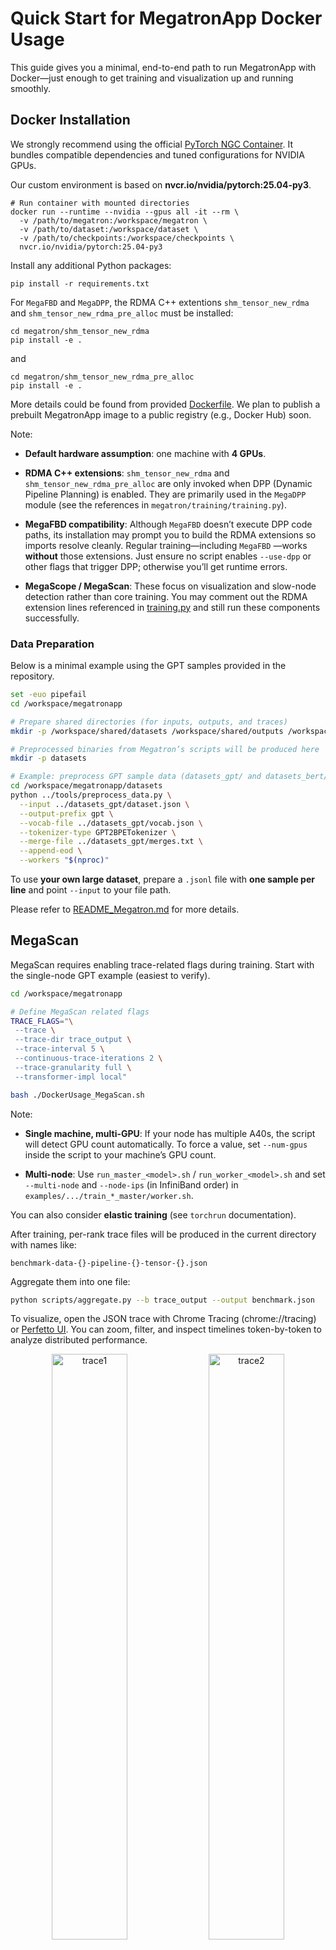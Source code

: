 # Quick Start for MegatronApp Docker Usage

This guide gives you a minimal, end-to-end path to run MegatronApp with Docker—just enough to get training and visualization up and running smoothly.

## Docker Installation

We strongly recommend using the official [PyTorch NGC Container]((https://catalog.ngc.nvidia.com/orgs/nvidia/containers/pytorch)). It bundles compatible dependencies and tuned configurations for NVIDIA GPUs.

Our custom environment is based on **nvcr.io/nvidia/pytorch:25.04-py3**.

```
# Run container with mounted directories
docker run --runtime --nvidia --gpus all -it --rm \
  -v /path/to/megatron:/workspace/megatron \
  -v /path/to/dataset:/workspace/dataset \
  -v /path/to/checkpoints:/workspace/checkpoints \
  nvcr.io/nvidia/pytorch:25.04-py3
```

Install any additional Python packages:

```
pip install -r requirements.txt
```

For `MegaFBD` and `MegaDPP`, the RDMA C++ extentions `shm_tensor_new_rdma` and `shm_tensor_new_rdma_pre_alloc` must be installed:

```
cd megatron/shm_tensor_new_rdma
pip install -e .
```

and

```
cd megatron/shm_tensor_new_rdma_pre_alloc
pip install -e .
```

More details could be found from provided [Dockerfile](./Dockerfile). We plan to publish a prebuilt MegatronApp image to a public registry (e.g., Docker Hub) soon.

Note: 

- **Default hardware assumption**: one machine with **4 GPUs**.

- **RDMA C++ extensions**: `shm_tensor_new_rdma` and `shm_tensor_new_rdma_pre_alloc` are only invoked when DPP (Dynamic Pipeline Planning) is enabled. They are primarily used in the `MegaDPP` module (see the references in `megatron/training/training.py`).

- **MegaFBD compatibility**: Although `MegaFBD` doesn’t execute DPP code paths, its installation may prompt you to build the RDMA extensions so imports resolve cleanly. Regular training—including `MegaFBD` —works **without** those extensions. Just ensure no script enables `--use-dpp` or other flags that trigger DPP; otherwise you’ll get runtime errors.

- **MegaScope / MegaScan**: These focus on visualization and slow-node detection rather than core training. You may comment out the RDMA extension lines referenced in [training.py](https://github.com/OpenSQZ/MegatronApp/blob/main/megatron/training/training.py#L120) and still run these components successfully.

### Data Preparation

Below is a minimal example using the GPT samples provided in the repository.

```bash
set -euo pipefail
cd /workspace/megatronapp

# Prepare shared directories (for inputs, outputs, and traces)
mkdir -p /workspace/shared/datasets /workspace/shared/outputs /workspace/shared/traces

# Preprocessed binaries from Megatron’s scripts will be produced here
mkdir -p datasets

# Example: preprocess GPT sample data (datasets_gpt/ and datasets_bert/ provided)
cd /workspace/megatronapp/datasets
python ../tools/preprocess_data.py \
  --input ../datasets_gpt/dataset.json \
  --output-prefix gpt \
  --vocab-file ../datasets_gpt/vocab.json \
  --tokenizer-type GPT2BPETokenizer \
  --merge-file ../datasets_gpt/merges.txt \
  --append-eod \
  --workers "$(nproc)"
```

To use **your own large dataset**, prepare a `.jsonl` file with **one sample per line** and point `--input` to your file path.

Please refer to [README_Megatron.md](https://github.com/OpenSQZ/MegatronApp/blob/main/README_Megatron.md) for more details.

## MegaScan

MegaScan requires enabling trace-related flags during training. Start with the single-node GPT example (easiest to verify).

```bash
cd /workspace/megatronapp

# Define MegaScan related flags
TRACE_FLAGS="\
 --trace \
 --trace-dir trace_output \
 --trace-interval 5 \
 --continuous-trace-iterations 2 \
 --trace-granularity full \
 --transformer-impl local"

bash ./DockerUsage_MegaScan.sh
```

Note: 
- **Single machine, multi-GPU**: If your node has multiple A40s, the script will detect GPU count automatically. To force a value, set `--num-gpus` inside the script to your machine’s GPU count.

- **Multi-node**: Use `run_master_<model>.sh` / `run_worker_<model>.sh` and set `--multi-node` and `--node-ips` (in InfiniBand order) in `examples/.../train_*_master/worker.sh`.

You can also consider **elastic training** (see `torchrun` documentation).

After training, per-rank trace files will be produced in the current directory with names like:

```
benchmark-data-{}-pipeline-{}-tensor-{}.json
```

Aggregate them into one file:

```bash
python scripts/aggregate.py --b trace_output --output benchmark.json
```

To visualize, open the JSON trace with Chrome Tracing (chrome://tracing) or [Perfetto UI](https://ui.perfetto.dev/). You can zoom, filter, and inspect timelines token-by-token to analyze distributed performance.

<p align="center">
  <img src="images/trace1.png" alt="trace1" width="49%">
  <img src="images/trace2.png" alt="trace2" width="49%">
</p>

### Fault Injection (for demonstration)

You can simulate GPU downclocking with `scripts/gpu_control.sh` to illustrate the detection algorithm:

```bash
# Downclock GPU 0 to 900 MHz
bash scripts/gpu_control.sh limit 0 900
```

Re-run training, then aggregate with detection enabled:
    
```bash
python scripts/aggregate.py \
  -b . \  # Equivalent to --bench-dir
  -d      # Enable detection (equivalent to --detect)
```

You should see output indicating a potential anomaly on GPU 0:

![1](images/result.png)


## MegaScope

First, we use existed data to launch this example. You need to move `/workspace/megatronapp/datasets` 下的 `gpt_text_document.bin` and `gpt_text_document.idx` to  `/workspace/megatronapp/datasets_gpt`.

MegaScope requires a backend (Megatron) and a frontend (Vue) service.

### Backend(Megatron) Training Mode

```bash
TP=1 PP=2 NNODES=1 NCCL_DEBUG=INFO MASTER_ADDR=127.0.0.1 MASTER_PORT=29500 bash DockerUsage_MegaScope.sh
```

Important: The tutorial defaults to 1 node × 4 GPUs. On your server, set a consistent combination of `TP` (tensor parallel size), `PP` (pipeline parallel size), and `world size`.

After training, list saved checkpoints:

```bash
ls -lah ngc_models/release_gpt_base
```

Expected output (example):

```
total 16K
drwxr-xr-x 3 root root 4.0K Oct 13 12:25 .
drwxr-xr-x 3 root root 4.0K Oct 13 12:05 ..
drwxr-xr-x 4 root root 4.0K Oct 13 12:25 iter_0000020
-rw-r--r-- 1 root root    2 Oct 13 12:25 latest_checkpointed_iteration.txt
```

### Backend (Megatron) Inference Mode

For inference mode, run the text generation server script, pointing it to your model and tokenizer paths, **and make sure to turn on the switch `--enable-ws-server` in the argument**.

```bash
bash examples/inference/a_text_generation_server_bash_script.sh /path/to/model /path/to/tokenizer
```

For example, you can apply and download [Meta-Llama-3-8B-Instruct](https://huggingface.co/meta-llama/Meta-Llama-3-8B-Instruct).

```bash
mkdir -p /workspace/models/llama3_hf
huggingface-cli download meta-llama/Meta-Llama-3-8B-Instruct \
   --local-dir /workspace/models/llama3_hf \
   --local-dir-use-symlinks False
```
Downloading can take a while; ensure you have roughly `40 GB` of free disk space.

Convert the HF checkpoint to `Megatron` format:

```bash
python tools/checkpoint/convert.py \
  --model-type GPT \
  --loader llama_mistral \
  --saver core \
  --checkpoint-type hf \
  --model-size llama3 \
  --load-dir /path/to/Meta-Llama-3-8B-Instruct \
  --save-dir /path/to/Meta-Llama-3-8B-Instruct-megatron \
  --tokenizer-model /path/to/Meta-Llama-3-8B-Instruct/tokenizer.model \
  --bf16
```
其中，
- `--loader` llama_mistral: use the built-in LLaMA/Mistral conversion logic.

- `--checkpoint-type` hf: input is a Hugging Face checkpoint.

- `--model-size`: choose according to the model (e.g., `llama2-7B`, `llama3`, `mistral`).

- Output goes to `--save-dir` and is directly loadable by Megatron inference/training.

During conversion, per-shard read/write progress is printed. When finished, your Megatron checkpoint directory (e.g., `/workspace/models/llama3_megatron`) is ready.

Start the MegaScope inference service:

```bash
bash examples/inference/llama_mistral/run_text_generation_llama3.sh /gfshome/llama3-ckpts/Meta-Llama-3-8B-Instruct-megatron-core-v0.12.0-TP1PP1 /root/llama3-ckpts/Meta-Llama-3-8B-Instruct
```

When the terminal shows **“MegatronServer started”** and a listening **PORT**, the backend is ready.

### Frontend (Vue): Navigate to the frontend directory and start the development server.

```bash
cd transformer-visualize
npm run dev
```
After launching both, open your browser to the specified address (usually http://localhost:5173). You will see the main interface.

#### Generating Text and Visualizing Intermediate States
In the input prompts area, enter one or more prompts. Each text box represents a separate batch, allowing for parallel processing and comparison.
![](images/prompts.jpg)

In the control panel, set the desired number of tokens to generate. Also enable or disable the real-time display of specific internal states, such as QKV vectors and MLP outputs. This helps manage performance and focus on relevant data. The filter expressions of vectors can be customized by the input box below.
![](images/controls.jpg)

After starting generation, the visualization results will update token-by-token. In the first tab, the intermediate vector heatmaps are displayed and the output probabilities are shown in the expandable sections.
![](images/visualization.jpg)

The second tab contains attention matrices. Use the dropdown menus to select the layer and attention head you wish to inspect.
![](images/attention.jpg)

The third tab is the PCA dimensionality reduction feature where you can visually inspect the clustering of tokens and understand how the model groups similar concepts. The displayed layer can also be selected.
![](images/pca.jpg)

#### Injecting Model Perturbations
The expandable perturbation control panel can introduce controlled noise into the model's forward pass. Each kind of perturbation has an independent switch, controlling the noise type and intensity.

The currently supported noise types include:
- Additive Gaussian Noise (noise1): output = input + N(0, coef²), where N is a random value from a Gaussian (normal) distribution with mean 0.
- Multiplicative Uniform Noise (noise2): output = input * U(1 - val, 1 + val), where U is a random value from a uniform distribution.
![](images/perturbation.jpg)

#### Support for training process
The similar support for visualization during training process are provided as well. The overall control is the same, and the training process will be controlled on the frontend page. Critical intermediate results and perturbations are supported in training.
![](images/training.jpg)

### MegaDPP

#### Single Node Distributed Training

```
bash run_single_gpt.sh
```

This script (see `run_single_gpt.sh`) automatically rewrites the parallel configuration and `MASTER_ADDR` inside `examples/gpt3/train_gpt3_175b_distributed.sh` and keeps `--use-dpp` enabled so `MegaDPP` stays active.

If your GPU count or InfiniBand IPs differ from the defaults, edit `examples/gpt3/train_gpt3_175b_distributed.sh` (lines 12–34) and adjust `GPUS_PER_NODE`, `--node-ips`, and related fields. On a single node, repeat the IP returned by `hostname -i` in `--node-ips`, matching the number of GPUs.

Training logs and any generated benchmark directories are written to the mounted repository path. Aggregate profiling traces when needed by running 

```python
python aggregate.py --benchmark_dir benchmark/<your-directory>.
``` 

Once the single-node run succeeds, consider (1) experimenting with different parallel settings in `examples/gpt3/train_gpt3_175b_distributed.sh`, and (2) validating the multi-node workflow described in the README using `run_master_gpt.sh` and `run_worker_gpt.sh`.

#### Multinode Distributed Training

Please refer to [./README.md](https://github.com/OpenSQZ/MegatronApp?tab=readme-ov-file#multinode-distributed-training) for more details.

### MegaFBD

$\quad$ To run distributed training on a single node, go to the project root directory and run

```bash
bash DockerUsage_MegaFBD.sh $RANK
```

Here `DockerUsage_MegaFBD.sh` is an example bash script of pretrain, designed for a single node:

- `GPUS_PER_NODE`=<actual number of GPUs> (no longer incremented);

- `NNODES`=1;

- `WORLD_SIZE`=$((`$GPUS_PER_NODE` * `$NNODES`));

- Delete the line `if [ "$NODE_RANK" -eq 0 ]; then ((GPUS_PER_NODE++)); fi`;

- `MASTER_ADDR=$(hostname -I | awk '{print $1}')` or simply `127.0.0.1`. In this way, `torchrun` only expects workers on this local machine.

There are two extra options: `--forward-backward-disaggregating` and `--ignore-forward-tensor-parallel` in `TRAINING_ARGS`.

- `--forward-backward-disaggregating`


  Splits each rank into two: one for forward pass and one for backward pass. After doing this, your DP will be halved. Make sure your DP is even before adding this option.

- `--ignore-forward-tensor-parallel`

  Enables merging forward ranks within the same TP group. After doing this, your number of ranks will be multiplied by $\frac{TP+1}{2TP}$. Be sure you are using the correct number of ranks.

Currently Context Parallel and Expert parallel are not supported. `--tranformer-impl` should be `local`.
